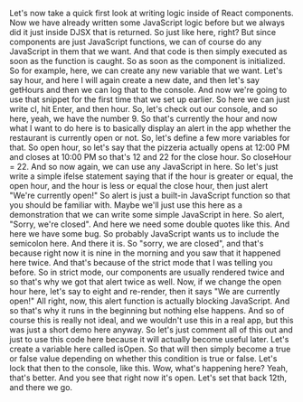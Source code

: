 Let's now take a quick first look
at writing logic inside of React components.
Now we have already written some JavaScript logic before
but we always did it just inside DJSX that is returned.
So just like here, right?
But since components are just JavaScript functions,
we can of course do any JavaScript in them that we want.
And that code is then simply executed
as soon as the function is caught.
So as soon as the component is initialized.
So for example, here,
we can create any new variable that we want.
Let's say hour, and here I will again create a new date,
and then let's say getHours
and then we can log that to the console.
And now we're going to use that snippet
for the first time that we set up earlier.
So here we can just write cl, hit Enter, and then hour.
So, let's check out our console,
and so here, yeah, we have the number 9.
So that's currently the hour
and now what I want to do here
is to basically display an alert in the app
whether the restaurant is currently open or not.
So, let's define a few more variables for that.
So open hour,
so let's say that the pizzeria actually opens
at 12:00 PM and closes at 10:00 PM
so that's 12 and 22 for the close hour.
So closeHour = 22.
And so now again, we can use any JavaScript in here.
So let's just write a simple ifelse statement saying
that if the hour is greater or equal, the open hour,
and the hour is less or equal the close hour,
then just alert "We're currently open!"
So alert is just a built-in JavaScript function
so that you should be familiar with.
Maybe we'll just use this here as a demonstration
that we can write some simple JavaScript in here.
So alert, "Sorry, we're closed".
And here we need some double quotes like this.
And here we have some bug.
So probably JavaScript wants us
to include the semicolon here.
And there it is.
So "sorry, we are closed",
and that's because right now it is nine in the morning
and you saw that it happened here twice.
And that's because of the strict mode
that I was telling you before.
So in strict mode, our components are usually rendered twice
and so that's why we got that alert twice as well.
Now, if we change the open hour here,
let's say to eight and re-render,
then it says "We are currently open!"
All right, now, this alert function
is actually blocking JavaScript.
And so that's why it runs in the beginning
but nothing else happens.
And so of course this is really not ideal,
and we wouldn't use this in a real app,
but this was just a short demo here anyway.
So let's just comment all of this out
and just to use this code here
because it will actually become useful later.
Let's create a variable here called isOpen.
So that will then simply become a true or false value
depending on whether this condition is true or false.
Let's lock that then to the console, like this.
Wow, what's happening here?
Yeah, that's better.
And you see that right now it's open.
Let's set that back 12th, and there we go.
